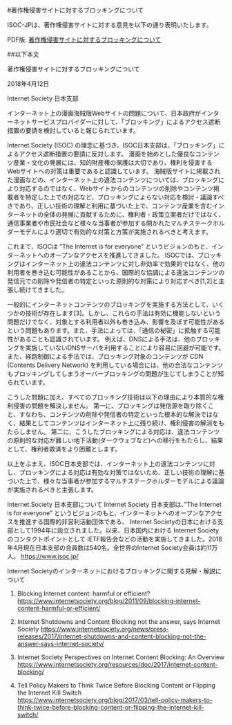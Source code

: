 #著作権侵害サイトに対するブロッキングについて

ISOC-JPは、著作権侵害サイトに対する意見を以下の通り表明いたします。

PDF版: [著作権侵害サイトに対するブロッキングについて](https://www.isoc.jp/wiki.cgi?action=ATTACH&page=20180412%5FBlocking%5FStatement&file=%A5%D6%A5%ED%A5%C3%A5%AD%A5%F3%A5%B0%A4%CB%A4%C4%A4%A4%A4%C6+%28ISOC%2DJP%29v4%2Epdf)

##以下本文

著作権侵害サイトに対するブロッキングについて

2018年4月12日

Internet Society 日本支部

インターネット上の漫画海賊版Webサイトの問題について、日本政府がインターネットサービスプロバイダーに対して、「ブロッキング」によるアクセス遮断措置の要請を検討していると報じられています。

Internet Society (ISOC) の理念に基づき、ISOC日本支部は、「ブロッキング」によるアクセス遮断措置の要請に反対します。
漫画を始めとした優良なコンテンツ産業・文化の発展には、知的財産権の保護は大切であり、権利を侵害するWebサイトへの対策は重要であると認識しています。
海賊版サイトに掲載された漫画などの、インターネット上の違法コンテンツについては、ブロッキングにより対応するのではなく、Webサイトからのコンテンツの削除やコンテンツ掲載者を特定した上での対応など、ブロッキングによらない対応を検討・議論すべきであり、正しい技術の理解と利用に基づいた上で、コンテンツ産業を含むインターネットの全体の発展に貢献するために、権利者・政策立案者だけではなく、通信事業者や市民社会など様々な当事者が参加する開かれたマルチステークホルダーモデルにより適切で有効的な対策と方策が実施されるべきと考えます。 

これまで、ISOCは ”The Internet is for everyone” というビジョンのもと、インターネットへのオープンなアクセスを推進してきました。
ISOCでは、ブロッキングはインターネット上の違法コンテンツに対し非効率で効果的ではなく、他の利用者を巻き込む可能性があることから、国際的な協調による違法コンテンツの発信元での削除や発信者の特定といった原則的な対策により対応すべき[1,2]と主張し続けてきました。

一般的にインターネットコンテンツのブロッキングを実施する方法として、いくつかの技術が存在します[3]。しかし、これらの手法は有効に機能しないという問題だけでなく、対象とする利用者以外も巻き込み、影響を及ぼす可能性があるという問題もあります。また、手法によっては、「通信の秘密」に抵触する可能性があることも認識されています。
例えば、DNSによる手法は、他のブロッキングを実施していないDNSサーバを利用することにより容易に回避が可能です。また、経路制御による手法では、ブロッキング対象のコンテンツが CDN (Contents Delivery Network) を利用している場合には、他の合法なコンテンツもブロッキングしてしまうオーバーブロッキングの問題が生じてしまうことが知られています。

こうした問題に加え、すべてのブロッキング技術は以下の理由により本質的な権利侵害の問題を解決しません。
第一に、ブロッキングは発信源を取り除くこと、すなわち、コンテンツの削除や発信者の特定といった根本的な解決ではなく、結果としてコンテンツはインターネット上に残り続け、権利侵害の解消をもたらしません。
第二に、こうしたブロッキングによる対応は、違法コンテンツの原則的な対応が難しい地下活動(ダークウェブなど)への移行をもたらし、結果として、権利者救済をより困難とします。

以上をふまえ、ISOC日本支部では、インターネット上の違法コンテンツに対し、ブロッキングによる対応は有効な対策ではないため、正しい技術の理解に基づいた上で、様々な当事者が参加するマルチステークホルダーモデルによる議論が実施されるべきと主張します。

Internet Society 日本支部について
Internet Society 日本支部は、”The Internet is for everyone” というビジョンのもと、インターネットへのオープンなアクセスを推進する国際的非営利活動団体である、 Internet Societyの日本における支部として1994年に設立されました。以来、日本国内における Internet Societyのコンタクトポイントとして IETF報告会などの活動を実施してきました。2018年4月現在日本支部の会員数は540名。全世界のInternet Society会員は約11万人。 https://www.isoc.jp/

Internet Societyのインターネットにおけるブロッキングに関する見解・解説について

1. Blocking Internet content: harmful or efficient?
https://www.internetsociety.org/blog/2011/09/blocking-internet-content-harmful-or-efficient/

2. Internet Shutdowns and Content Blocking not the answer, says Internet Society
https://www.internetsociety.org/news/press-releases/2017/internet-shutdowns-and-content-blocking-not-the-answer-says-internet-society/

3. Internet Society Perspectives on Internet Content Blocking: An Overview
https://www.internetsociety.org/resources/doc/2017/internet-content-blocking/

4. Tell Policy Makers to Think Twice Before Blocking Content or Flipping the Internet Kill Switch
https://www.internetsociety.org/blog/2017/03/tell-policy-makers-to-think-twice-before-blocking-content-or-flipping-the-internet-kill-switch/